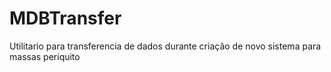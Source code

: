 # MDBTransfer
Utilitario para transferencia de dados durante criação de novo sistema para massas periquito
